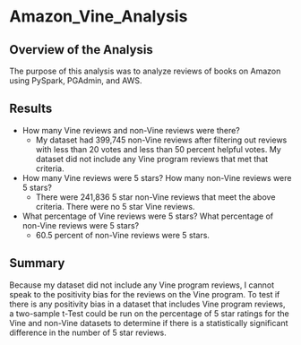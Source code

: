 # Amazon_Vine_Analysis

## Overview of the Analysis
The purpose of this analysis was to analyze reviews of books on Amazon using PySpark, PGAdmin, and AWS.

## Results
  - How many Vine reviews and non-Vine reviews were there?
    - My dataset had 399,745 non-Vine reviews after filtering out reviews with less than 20 votes and less than 50 percent helpful votes. My dataset did not include any Vine program reviews that met that criteria.
  - How many Vine reviews were 5 stars? How many non-Vine reviews were 5 stars?
    - There were 241,836 5 star non-Vine reviews that meet the above criteria. There were no 5 star Vine reviews.
  - What percentage of Vine reviews were 5 stars? What percentage of non-Vine reviews were 5 stars?
    - 60.5 percent of non-Vine reviews were 5 stars.


## Summary
Because my dataset did not include any Vine program reviews, I cannot speak to the positivity bias for the reviews on the Vine program. To test if there is any positivity bias in a dataset that includes Vine program reviews, a two-sample t-Test could be run on the percentage of 5 star ratings for the Vine and non-Vine datasets to determine if there is a statistically significant difference in the number of 5 star reviews.
